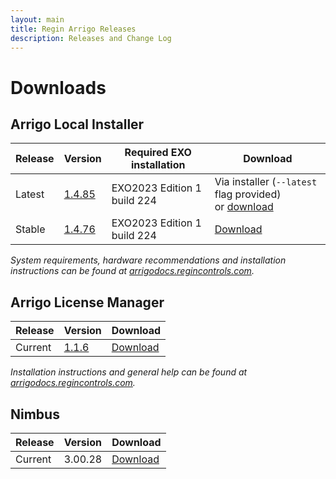 ```yaml
---
layout: main
title: Regin Arrigo Releases
description: Releases and Change Log
---
```


# Downloads

## Arrigo Local Installer

| Release  | Version                                      | Required EXO installation | Download |
| -------- | -------------------------------------------- | ------------------------- | --------    
| Latest   | [1.4.85](./arrigolocalinstaller.html#1485) | EXO2023 Edition 1 build 224 | Via installer (`--latest` flag provided)<br />or [download](https://arrigoartifacts.blob.core.windows.net/arrigo/latest/ArrigoLocalInstaller-EXO2023Edition1_224-1.4.85.exe) |
| Stable   | [1.4.76](./arrigolocalinstaller.html#1476) | EXO2023 Edition 1 build 224 | [Download](https://arrigoartifacts.blob.core.windows.net/arrigo/stable/ArrigoLocalInstaller-EXO2023Edition1_224-1.4.76.exe) |

*System requirements, hardware recommendations and installation instructions can be found at [arrigodocs.regincontrols.com](https://arrigodocs.regincontrols.com//Install%20and%20Configure).*


## Arrigo License Manager

| Release  | Version                                      |  Download |
| -------- | -------------------------------------------- |  --------------------------------- |
| Current  | [1.1.6](./arrigolicensemanager.html#10131)   |  [Download](https://arrigoartifacts.blob.core.windows.net/arrigo/stable/License-Manager-Installer.1.1.6.exe) |

*Installation instructions and general help can be found at [arrigodocs.regincontrols.com](https://arrigodocs.regincontrols.com//Install%20and%20Configure/02_Arrigo%20License%20Manager%20installer/).*

## Nimbus

| Release  | Version                                      |  Download |
| -------- | -------------------------------------------- |  --------------------------------- |
| Current  | 3.00.28   |  [Download](https://arrigoartifacts.blob.core.windows.net/arrigo/Nimbus-AlarmServer3.00.28-ArrigoSetup.exe) |

